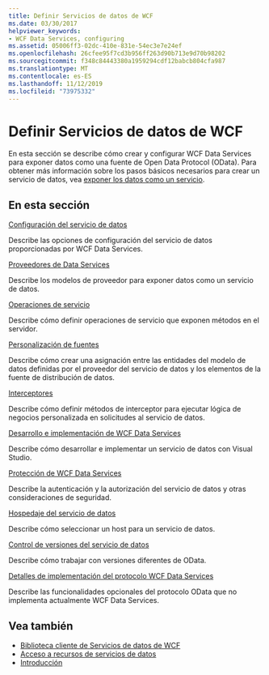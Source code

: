 ```yaml
---
title: Definir Servicios de datos de WCF
ms.date: 03/30/2017
helpviewer_keywords:
- WCF Data Services, configuring
ms.assetid: 05006ff3-02dc-410e-831e-54ec3e7e24ef
ms.openlocfilehash: 26cfee95f7cd3b956ff263d90b713e9d70b98202
ms.sourcegitcommit: f348c84443380a1959294cdf12babcb804cfa987
ms.translationtype: MT
ms.contentlocale: es-ES
ms.lasthandoff: 11/12/2019
ms.locfileid: "73975332"
---
```

# <a name="defining-wcf-data-services"></a>Definir Servicios de datos de WCF

En esta sección se describe cómo crear y configurar WCF Data Services para exponer datos como una fuente de Open Data Protocol (OData). Para obtener más información sobre los pasos básicos necesarios para crear un servicio de datos, vea [exponer los datos como un servicio](exposing-your-data-as-a-service-wcf-data-services.md).

## <a name="in-this-section"></a>En esta sección

 [Configuración del servicio de datos](configuring-the-data-service-wcf-data-services.md)

 Describe las opciones de configuración del servicio de datos proporcionadas por WCF Data Services.

 [Proveedores de Data Services](data-services-providers-wcf-data-services.md)

 Describe los modelos de proveedor para exponer datos como un servicio de datos.

 [Operaciones de servicio](service-operations-wcf-data-services.md)

 Describe cómo definir operaciones de servicio que exponen métodos en el servidor.

 [Personalización de fuentes](feed-customization-wcf-data-services.md)

 Describe cómo crear una asignación entre las entidades del modelo de datos definidas por el proveedor del servicio de datos y los elementos de la fuente de distribución de datos.

 [Interceptores](interceptors-wcf-data-services.md)

 Describe cómo definir métodos de interceptor para ejecutar lógica de negocios personalizada en solicitudes al servicio de datos.

 [Desarrollo e implementación de WCF Data Services](developing-and-deploying-wcf-data-services.md)

 Describe cómo desarrollar e implementar un servicio de datos con Visual Studio.

 [Protección de WCF Data Services](securing-wcf-data-services.md)

 Describe la autenticación y la autorización del servicio de datos y otras consideraciones de seguridad.

 [Hospedaje del servicio de datos](hosting-the-data-service-wcf-data-services.md)

 Describe cómo seleccionar un host para un servicio de datos.

 [Control de versiones del servicio de datos](data-service-versioning-wcf-data-services.md)

 Describe cómo trabajar con versiones diferentes de OData.

 [Detalles de implementación del protocolo WCF Data Services](wcf-data-services-protocol-implementation-details.md)

 Describe las funcionalidades opcionales del protocolo OData que no implementa actualmente WCF Data Services.

## <a name="see-also"></a>Vea también

- [Biblioteca cliente de Servicios de datos de WCF](wcf-data-services-client-library.md)
- [Acceso a recursos de servicios de datos](accessing-data-service-resources-wcf-data-services.md)
- [Introducción](getting-started-with-wcf-data-services.md)

